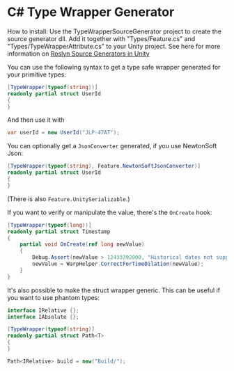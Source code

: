 
# C# Type Wrapper Generator

How to install: Use the TypeWrapperSourceGenerator project to create the source generator dll. 
Add it together with "Types/Feature.cs" and "Types/TypeWrapperAttribute.cs" to your Unity project. 
See here for more information on [Roslyn Source Generators in Unity](https://docs.unity3d.com/2023.2/Documentation/Manual/roslyn-analyzers.html)

You can use the following syntax to get a type safe wrapper generated for your primitive types:

```c#
[TypeWrapper(typeof(string))]
readonly partial struct UserId
{
}
```

And then use it with
```c#
var userId = new UserId("JLP-47AT");
```

You can optionally get a `JsonConverter` generated, if you use NewtonSoft Json:

```c#
[TypeWrapper(typeof(string), Feature.NewtonSoftJsonConverter)]
readonly partial struct UserId
{
}
```

(There is also `Feature.UnitySerializable`.)

If you want to verify or manipulate the value, there's the `OnCreate` hook:

```c#
[TypeWrapper(typeof(long))]
readonly partial struct Timestamp
{
    partial void OnCreate(ref long newValue)
    {
        Debug.Assert(newValue > 12433392000, "Historical dates not supported")
        newValue = WarpHelper.CorrectForTimeDilation(newValue);
    }
}
```


It's also possible to make the struct wrapper generic. This can be useful if you
want to use phantom types:

```c#
interface IRelative {};
interface IAbsolute {};

[TypeWrapper(typeof(string)]
readonly partial struct Path<T>
{
}

Path<IRelative> build = new("Build/");
```



